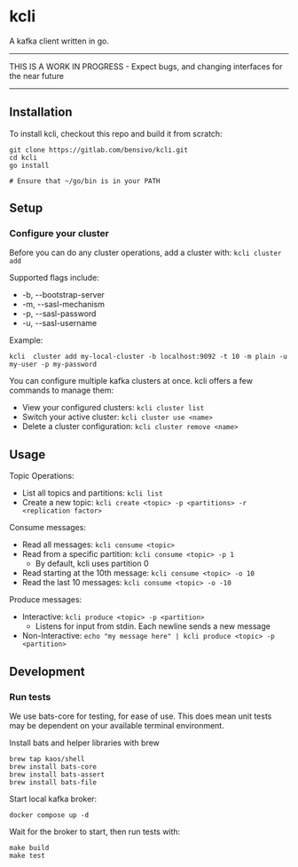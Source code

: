 # kcli
A kafka client written in go.

------------
THIS IS A WORK IN PROGRESS - Expect bugs, and changing interfaces for the near future

------------

## Installation
To install kcli, checkout this repo and build it from scratch:
```
git clone https://gitlab.com/bensivo/kcli.git
cd kcli
go install 

# Ensure that ~/go/bin is in your PATH
```

## Setup

### Configure your cluster
Before you can do any cluster operations, add a cluster with: ``` kcli cluster add ```

Supported flags include:
- -b, --bootstrap-server
- -m, --sasl-mechanism 
- -p, --sasl-password
- -u, --sasl-username

Example: 
```
kcli  cluster add my-local-cluster -b localhost:9092 -t 10 -m plain -u my-user -p my-password
```

You can configure multiple kafka clusters at once. kcli offers a few commands to manage them: 
- View your configured clusters: `kcli cluster list`
- Switch your active cluster: `kcli cluster use <name>`
- Delete a cluster configuration: `kcli cluster remove <name>`

## Usage
Topic Operations:
- List all topics and partitions: `kcli list`
- Create a new topic: `kcli create <topic> -p <partitions> -r <replication factor>`

Consume messages:
- Read all messages: ```kcli consume <topic>```
- Read from a specific partition: ```kcli consume <topic> -p 1```
    - By default, kcli uses partition 0
- Read starting at the 10th message: ```kcli consume <topic> -o 10```
- Read the last 10 messages: ```kcli consume <topic> -o -10```

Produce messages:
- Interactive: ```kcli produce <topic> -p <partition>```
    - Listens for input from stdin. Each newline sends a new message
- Non-Interactive: ```echo "my message here" | kcli produce <topic> -p <partition>```

## Development
### Run tests
We use bats-core for testing, for ease of use. This does mean unit tests may be dependent on your available terminal environment.

Install bats and helper libraries with brew
```
brew tap kaos/shell
brew install bats-core
brew install bats-assert
brew install bats-file
```

Start local kafka broker:
```
docker compose up -d
```

Wait for the broker to start, then run tests with:
```
make build
make test
```
